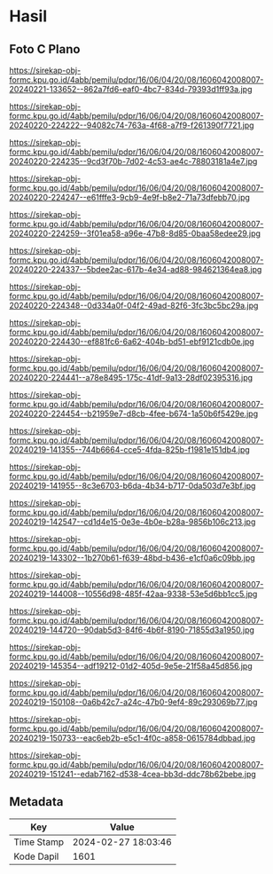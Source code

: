 # Hasil

## Foto C Plano

https://sirekap-obj-formc.kpu.go.id/4abb/pemilu/pdpr/16/06/04/20/08/1606042008007-20240221-133652--862a7fd6-eaf0-4bc7-834d-79393d1ff93a.jpg

https://sirekap-obj-formc.kpu.go.id/4abb/pemilu/pdpr/16/06/04/20/08/1606042008007-20240220-224222--94082c74-763a-4f68-a7f9-f261390f7721.jpg

https://sirekap-obj-formc.kpu.go.id/4abb/pemilu/pdpr/16/06/04/20/08/1606042008007-20240220-224235--9cd3f70b-7d02-4c53-ae4c-78803181a4e7.jpg

https://sirekap-obj-formc.kpu.go.id/4abb/pemilu/pdpr/16/06/04/20/08/1606042008007-20240220-224247--e61fffe3-9cb9-4e9f-b8e2-71a73dfebb70.jpg

https://sirekap-obj-formc.kpu.go.id/4abb/pemilu/pdpr/16/06/04/20/08/1606042008007-20240220-224259--3f01ea58-a96e-47b8-8d85-0baa58edee29.jpg

https://sirekap-obj-formc.kpu.go.id/4abb/pemilu/pdpr/16/06/04/20/08/1606042008007-20240220-224337--5bdee2ac-617b-4e34-ad88-984621364ea8.jpg

https://sirekap-obj-formc.kpu.go.id/4abb/pemilu/pdpr/16/06/04/20/08/1606042008007-20240220-224348--0d334a0f-04f2-49ad-82f6-3fc3bc5bc29a.jpg

https://sirekap-obj-formc.kpu.go.id/4abb/pemilu/pdpr/16/06/04/20/08/1606042008007-20240220-224430--ef881fc6-6a62-404b-bd51-ebf9121cdb0e.jpg

https://sirekap-obj-formc.kpu.go.id/4abb/pemilu/pdpr/16/06/04/20/08/1606042008007-20240220-224441--a78e8495-175c-41df-9a13-28df02395316.jpg

https://sirekap-obj-formc.kpu.go.id/4abb/pemilu/pdpr/16/06/04/20/08/1606042008007-20240220-224454--b21959e7-d8cb-4fee-b674-1a50b6f5429e.jpg

https://sirekap-obj-formc.kpu.go.id/4abb/pemilu/pdpr/16/06/04/20/08/1606042008007-20240219-141355--744b6664-cce5-4fda-825b-f1981e151db4.jpg

https://sirekap-obj-formc.kpu.go.id/4abb/pemilu/pdpr/16/06/04/20/08/1606042008007-20240219-141955--8c3e6703-b6da-4b34-b717-0da503d7e3bf.jpg

https://sirekap-obj-formc.kpu.go.id/4abb/pemilu/pdpr/16/06/04/20/08/1606042008007-20240219-142547--cd1d4e15-0e3e-4b0e-b28a-9856b106c213.jpg

https://sirekap-obj-formc.kpu.go.id/4abb/pemilu/pdpr/16/06/04/20/08/1606042008007-20240219-143302--1b270b61-f639-48bd-b436-e1cf0a6c09bb.jpg

https://sirekap-obj-formc.kpu.go.id/4abb/pemilu/pdpr/16/06/04/20/08/1606042008007-20240219-144008--10556d98-485f-42aa-9338-53e5d6bb1cc5.jpg

https://sirekap-obj-formc.kpu.go.id/4abb/pemilu/pdpr/16/06/04/20/08/1606042008007-20240219-144720--90dab5d3-84f6-4b6f-8190-71855d3a1950.jpg

https://sirekap-obj-formc.kpu.go.id/4abb/pemilu/pdpr/16/06/04/20/08/1606042008007-20240219-145354--adf19212-01d2-405d-9e5e-21f58a45d856.jpg

https://sirekap-obj-formc.kpu.go.id/4abb/pemilu/pdpr/16/06/04/20/08/1606042008007-20240219-150108--0a6b42c7-a24c-47b0-9ef4-89c293069b77.jpg

https://sirekap-obj-formc.kpu.go.id/4abb/pemilu/pdpr/16/06/04/20/08/1606042008007-20240219-150733--eac6eb2b-e5c1-4f0c-a858-0615784dbbad.jpg

https://sirekap-obj-formc.kpu.go.id/4abb/pemilu/pdpr/16/06/04/20/08/1606042008007-20240219-151241--edab7162-d538-4cea-bb3d-ddc78b62bebe.jpg


## Metadata

| Key        | Value               |
| ---------- | ------------------- |
| Time Stamp | 2024-02-27 18:03:46 |
| Kode Dapil | 1601                |



